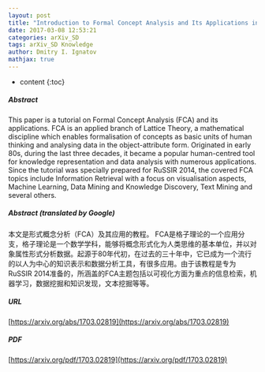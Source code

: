 ```yaml
---
layout: post
title: "Introduction to Formal Concept Analysis and Its Applications in Information Retrieval and Related Fields"
date: 2017-03-08 12:53:21
categories: arXiv_SD
tags: arXiv_SD Knowledge
author: Dmitry I. Ignatov
mathjax: true
---
```


* content
{:toc}

##### Abstract
This paper is a tutorial on Formal Concept Analysis (FCA) and its applications. FCA is an applied branch of Lattice Theory, a mathematical discipline which enables formalisation of concepts as basic units of human thinking and analysing data in the object-attribute form. Originated in early 80s, during the last three decades, it became a popular human-centred tool for knowledge representation and data analysis with numerous applications. Since the tutorial was specially prepared for RuSSIR 2014, the covered FCA topics include Information Retrieval with a focus on visualisation aspects, Machine Learning, Data Mining and Knowledge Discovery, Text Mining and several others.

##### Abstract (translated by Google)
本文是形式概念分析（FCA）及其应用的教程。 FCA是格子理论的一个应用分支，格子理论是一个数学学科，能够将概念形式化为人类思维的基本单位，并以对象属性形式分析数据。起源于80年代初，在过去的三十年中，它已成为一个流行的以人为中心的知识表示和数据分析工具，有很多应用。由于该教程是专为RuSSIR 2014准备的，所涵盖的FCA主题包括以可视化方面为重点的信息检索，机器学习，数据挖掘和知识发现，文本挖掘等等。

##### URL
[https://arxiv.org/abs/1703.02819](https://arxiv.org/abs/1703.02819)

##### PDF
[https://arxiv.org/pdf/1703.02819](https://arxiv.org/pdf/1703.02819)

